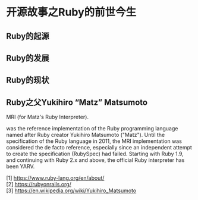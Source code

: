 # 开源故事之Ruby的前世今生

## Ruby的起源

## Ruby的发展

## Ruby的现状

## Ruby之父Yukihiro “Matz” Matsumoto

MRI (for Matz's Ruby Interpreter).

was the reference implementation of the Ruby programming language named after Ruby creator Yukihiro Matsumoto ("Matz"). Until the specification of the Ruby language in 2011, the MRI implementation was considered the de facto reference, especially since an independent attempt to create the specification (RubySpec) had failed. Starting with Ruby 1.9, and continuing with Ruby 2.x and above, the official Ruby interpreter has been YARV.



[1] https://www.ruby-lang.org/en/about/  
[2] https://rubyonrails.org/  
[3] https://en.wikipedia.org/wiki/Yukihiro_Matsumoto  
